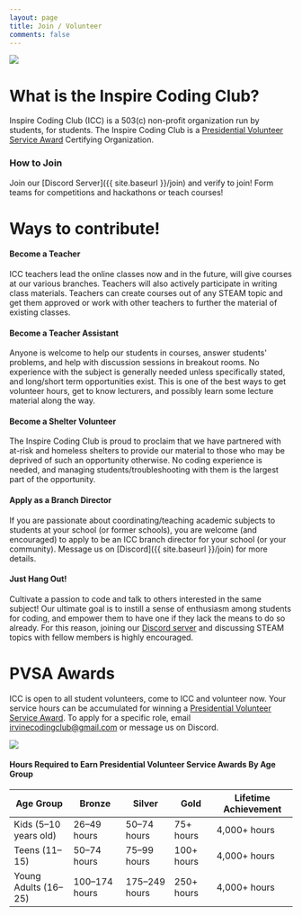 ```yaml
---
layout: page
title: Join / Volunteer
comments: false
---
```

![](assets/images/volunteer.png)

# What is the Inspire Coding Club?

Inspire Coding Club (ICC) is a 503(c) non-profit organization run by students, for students. The Inspire Coding Club is a [Presidential Volunteer Service Award](https://www.presidentialserviceawards.gov/) Certifying Organization.

### How to Join

Join our [Discord Server]({{ site.baseurl }}/join) and verify to join! Form teams for competitions and hackathons or teach courses!


# Ways to contribute!

#### Become a Teacher

ICC teachers lead the online classes now and in the future, will give courses at our various branches. Teachers will also actively participate in writing class materials. Teachers can create courses out of any STEAM topic and get them approved or work with other teachers to further the material of existing classes.

#### Become a Teacher Assistant

Anyone is welcome to help our students in courses, answer students&#39; problems, and help with discussion sessions in breakout rooms. No experience with the subject is generally needed unless specifically stated, and long/short term opportunities exist. This is one of the best ways to get volunteer hours, get to know lecturers, and possibly learn some lecture material along the way.

#### Become a Shelter Volunteer

The Inspire Coding Club is proud to proclaim that we have partnered with at-risk and homeless shelters to provide our material to those who may be deprived of such an opportunity otherwise. No coding experience is needed, and managing students/troubleshooting with them is the largest part of the opportunity.

#### Apply as a Branch Director

If you are passionate about coordinating/teaching academic subjects to students at your school (or former schools), you are welcome (and encouraged) to apply to be an ICC branch director for your school (or your community). Message us on [Discord]({{ site.baseurl }}/join) for more details.

#### Just Hang Out!

Cultivate a passion to code and talk to others interested in the same subject! Our ultimate goal is to instill a sense of enthusiasm among students for coding, and empower them to have one if they lack the means to do so already. For this reason, joining our [Discord server](https://inspirecoding.org/join) and discussing STEAM topics with fellow members is highly encouraged.


# PVSA Awards

ICC is open to all student volunteers, come to ICC and volunteer now. Your service hours can be accumulated for winning a [Presidential Volunteer Service Award](https://www.presidentialserviceawards.gov/). To apply for a specific role, email <a href="mailto:irvinecodingclub@gmail.com">irvinecodingclub@gmail.com</a> or message us on Discord.

![](assets/images/pvsa-logo.png)

#### Hours Required to Earn Presidential Volunteer Service Awards By Age Group

<link rel="stylesheet" href="assets/css/table.css">
<table class="styled-table">
  <thead>
    <tr>
      <th>Age Group</th>
      <th>Bronze</th>
      <th>Silver</th>
      <th>Gold</th>
      <th>Lifetime Achievement</th>
    </tr>
  </thead>
  <tbody>
    <tr>
      <td>Kids (5–10 years old)</td>
      <td>26–49 hours</td>
      <td>50–74 hours</td>
      <td>75+ hours</td>
      <td>4,000+ hours</td>
    </tr>
    <tr class="active-row">
      <td>Teens (11–15)</td>
      <td>50–74 hours</td>
      <td>75–99 hours</td>
      <td>100+ hours</td>
      <td>4,000+ hours</td>
    </tr>
    <tr>
      <td>Young Adults (16–25)</td>
      <td>100–174 hours</td>
      <td> 175–249 hours </td>
      <td>250+ hours</td>
      <td>4,000+ hours</td>
    </tr>
  </tbody>
</table>
